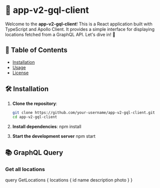# 📜 app-v2-gql-client

Welcome to the **app-v2-gql-client**! This is a React application built with TypeScript and Apollo Client. It provides a simple interface for displaying locations fetched from a GraphQL API. Let's dive in! 🚀

## 📖 Table of Contents

- [Installation](#installation)
- [Usage](#usage)
- [License](#license)

## 🛠️ Installation

1. **Clone the repository**:

   ```sh
   git clone https://github.com/your-username/app-v2-gql-client.git
   cd app-v2-gql-client

   ```

2. **Install dependencies**:
   npm install

3. **Start the development server**
   npm start

## 📚 GraphQL Query

### Get all locations

query GetLocations {
locations {
id
name
description
photo
}
}
